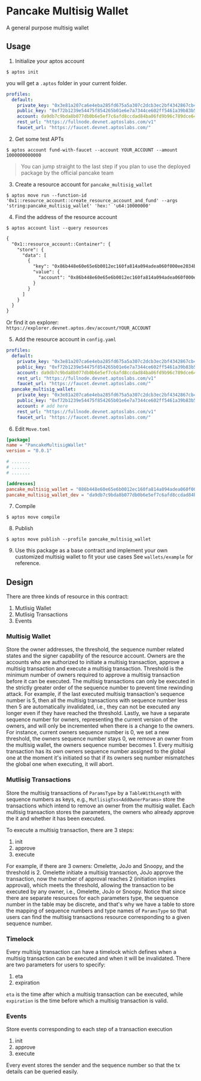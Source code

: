 # Pancake Multisig Wallet
A general purpose multisig wallet

## Usage

1. Initialize your aptos account
```shell
$ aptos init
```
you will get a `.aptos` folder in your current folder.
```yaml
profiles:
  default:
    private_key: "0x3e81a207ca6e4eba285fd675a5a307c2dcb3ec2bf4342867cb4d2fd9d8c264a2"
    public_key: "0xf72b1239e54475f854265b01e6e7a7344ce602ff5461a39b83b56584067dd3b7"
    account: da9db7c9bda8b077db0b6e5ef7c6afd8ccdad84ba06fd9b96c789dce64cfe939 # this is your account
    rest_url: "https://fullnode.devnet.aptoslabs.com/v1"
    faucet_url: "https://faucet.devnet.aptoslabs.com/"
```

2. Get some test APTs
```shell
$ aptos account fund-with-faucet --account YOUR_ACCOUNT --amount 1000000000000
```

> You can jump straight to the last step if you plan to use the deployed package
> by the official pancake team

3. Create a resource account for `pancake_multisig_wallet`
```shell
$ aptos move run --function-id '0x1::resource_account::create_resource_account_and_fund' --args 'string:pancake_multisig_wallet' 'hex:' 'u64:10000000'
```

4. Find the address of the resource account
```shell
$ aptos account list --query resources
```

```txt
{
  "0x1::resource_account::Container": {
    "store": {
      "data": [
        {
          "key": "0x86b448e60e65e6b0012ec160fa814a094adea060f000ee2034b2d208a443574",
          "value": {
            "account": "0x86b448e60e65e6b0012ec160fa814a094adea060f000ee2034b2d208a443574" # this is it, pad zeros to the left if it's shorter than 64 hex chars
          }
        }
      ]
    }
  }
}
```

Or find it on explorer: `https://explorer.devnet.aptos.dev/account/YOUR_ACCOUNT`

5. Add the resource account in `config.yaml`
```yaml
profiles:
  default:
    private_key: "0x3e81a207ca6e4eba285fd675a5a307c2dcb3ec2bf4342867cb4d2fd9d8c264a2"
    public_key: "0xf72b1239e54475f854265b01e6e7a7344ce602ff5461a39b83b56584067dd3b7"
    account: da9db7c9bda8b077db0b6e5ef7c6afd8ccdad84ba06fd9b96c789dce64cfe939
    rest_url: "https://fullnode.devnet.aptoslabs.com/v1"
    faucet_url: "https://faucet.devnet.aptoslabs.com/"
  pancake_multisig_wallet:
    private_key: "0x3e81a207ca6e4eba285fd675a5a307c2dcb3ec2bf4342867cb4d2fd9d8c264a2"
    public_key: "0xf72b1239e54475f854265b01e6e7a7344ce602ff5461a39b83b56584067dd3b7"
    account: # add here
    rest_url: "https://fullnode.devnet.aptoslabs.com/v1"
    faucet_url: "https://faucet.devnet.aptoslabs.com/"
```

6. Edit `Move.toml`
  ```toml
[package]
name = "PancakeMultisigWallet"
version = "0.0.1"

# .......
# .......
# .......

[addresses]
pancake_multisig_wallet = "086b448e60e65e6b0012ec160fa814a094adea060f000ee2034b2d208a443574" # replace with the resource account
pancake_multisig_wallet_dev = "da9db7c9bda8b077db0b6e5ef7c6afd8ccdad84ba06fd9b96c789dce64cfe939" # replace with your account
```

7. Compile
```shell
$ aptos move compile
```

8. Publish
```shell
$ aptos move publish --profile pancake_multisig_wallet
```

9. Use this package as a base contract and implement your own customized
   multisig wallet to fit your use cases
See `wallets/example` for reference.

## Design
There are three kinds of resource in this contract:
1. Mutlisig Wallet
1. Mutlisig Transactions
1. Events

### Multisig Wallet
Store the owner addresses, the threshold, the sequence number related states and
the signer capability of the resource account.
Owners are the accounts who are authorized to initiate a multisig transaction,
approve a multisig transaction and execute a multisig transaction.
Threshold is the minimum number of owners required to approve a multisig
transaction before it can be executed.
The multisig transactions can only be executed in the strictly greater order of
the sequence number to prevent time rewinding attack.
For example, if the last executed multisig transaction's sequence number is 5,
then all the multisig transactions with sequence number less then 5 are
automatically invalidated, i.e., they can not be executed any longer even if
they have reached the threshold.
Lastly, we have a separate sequence number for owners, representing the current
version of the owners, and will only be incremented when there is a change to
the owners.
For instance, current owners sequence number is 0, we set a new threshold, the
owners sequence number stays 0, we remove an owner from the multisig wallet, the
owners sequence number becomes 1.
Every multisig transaction has its own owners sequence number assigned to the
global one at the moment it's initiated so that if its owners seq number mismatches the global one when executing, it will abort.

### Mutlisig Transactions
Store the multisig transactions of `ParamsType` by a `TableWithLength` with
sequence numbers as keys, e.g., `MutlisigTxs<AddOwnerParams>` store the
transactions which intend to remove an owner from the multisig wallet. Each
multisig transaction stores the parameters, the owners who already approve the
it and whether it has been executed.

To execute a multisig transaction, there are 3 steps:
1. init
1. approve
1. execute

For example, if there are 3 owners: Omelette, JoJo and Snoopy, and the threshold
is 2. Omelette initiate a multisig transaction, JoJo approve the transaction,
now the number of approval reaches 2 (initiation implies approval), which meets
the threshold, allowing the transaction to be executed by any owner, i.e.,
Omelette, JoJo or Snoopy.
Notice that since there are separate resources for each parameters type, the
sequence number in the table may be discrete, and that's why we have a table to
store the mapping of sequence numbers and type names of `ParamsType` so that
users can find the multisig transactions resource corresponding to a given
sequence number.

### Timelock
Every multisig transaction can have a timelock which defines when a multisig
transaction can be executed and when it will be invalidated. There are two
parameters for users to specify:
1. eta
1. expiration

`eta` is the time after which a multisig transaction can be executed, while
`expiration` is the time before which a multisig transaction is valid.

### Events
Store events corresponding to each step of a transaction execution
1. init
1. approve
1. execute

Every event stores the sender and the sequence number so that the tx details can
be queried easily.
